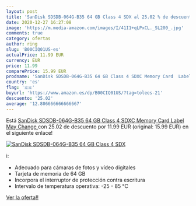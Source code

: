 ```yaml
---
layout: post
title: 'SanDisk SDSDB-064G-B35 64 GB Class 4 SDX al 25.02 % de descuento'
date: 2020-12-27 16:27:08
image: 'https://m.media-amazon.com/images/I/41I1+qLPxCL._SL200_.jpg'
comments: true
category: ofertas
author: ring
slug: 'B00CIQ01US-es'
actualPrice: 11.99 EUR
currency: EUR
price: 11.99
comparePrice: 15.99 EUR
prodname: 'SanDisk SDSDB-064G-B35 64 GB Class 4 SDXC Memory Card  Label May Change '
country: 'es'
flag: '🇪🇸'
buyurl: 'https://www.amazon.es/dp/B00CIQ01US/?tag=tolees-21'
descuento: '25.02'
average: '12.806666666666667'
---
```


Está [SanDisk SDSDB-064G-B35 64 GB Class 4 SDXC Memory Card  Label May Change ](https://www.amazon.es/dp/B00CIQ01US/?tag=tolees-21) con 25.02 de descuento por 11.99 EUR (original: 15.99 EUR) en el siguiente enlace!

[![SanDisk SDSDB-064G-B35 64 GB Class 4 SDX](https://m.media-amazon.com/images/I/41I1+qLPxCL._SL200_.jpg)](https://www.amazon.es/dp/B00CIQ01US/?tag=tolees-21)

ℹ️:

- Adecuado para cámaras de fotos y vídeo digitales
- Tarjeta de memoria de 64 GB
- Incorpora el interruptor de protección contra escritura
- Intervalo de temperatura operativa: -25 - 85 °C

[Ver la oferta!!](https://www.amazon.es/dp/B00CIQ01US/?tag=tolees-21)
